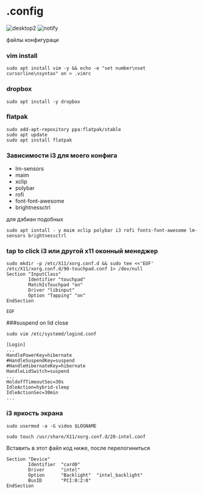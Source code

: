 # .config


![desktop2]([https://github.com/YehorStanislavskyi/.config/blob/main/screenshots/photo_2022-06-16_23-38-43.jpg)
![notify](https://github.com/YehorStanislavskyi/.config/blob/main/screenshots/photo_2022-06-14_15-01-29.jpg)

файлы конфигураци

### vim install 

```
sudo apt install vim -y && echo -e "set number\nset cursorline\nsyntax" on > .vimrc
```
 ### dropbox 
 ```
 sudo apt install -y dropbox
 ```
 
 ### flatpak 
 ```
sudo add-apt-repository ppa:flatpak/stable
sudo apt update
sudo apt install flatpak
```
### Зависимости i3 для моего конфига 

- lm-sensors
- maim 
- xclip
- polybar
- rofi
- font-font-awesome
- brightnessctrl

для дэбиан подобных
````
sudo apt isntall - y maim xclip polybar i3 rofi fonts-font-awesome lm-sensors brightnessctrl
````

### tap to click i3 или другой x11 оконный менеджер

```
sudo mkdir -p /etc/X11/xorg.conf.d && sudo tee <<'EOF' /etc/X11/xorg.conf.d/90-touchpad.conf 1> /dev/null
Section "InputClass"
        Identifier "touchpad"
        MatchIsTouchpad "on"
        Driver "libinput"
        Option "Tapping" "on"
EndSection

EOF
```
###suspend on lid close
```
sudo vim /etc/systemd/logind.conf

[Login]
...
HandlePowerKey=hibernate
#HandleSuspendKey=suspend
#HandleHibernateKey=hibernate
HandleLidSwitch=suspend
...
HoldoffTimeoutSec=30s
IdleAction=hybrid-sleep
IdleActionSec=30min
...
```

### i3 яркость экрана 
```
sudo usermod -a -G video $LOGNAME

sudo touch /usr/share/X11/xorg.conf.d/20-intel.conf 
```
Вставить в этот файл код ниже, после перелогиниться 
```
Section "Device"
        Identifier  "card0"
        Driver      "intel"
        Option      "Backlight"  "intel_backlight"
        BusID       "PCI:0:2:0"
EndSection

```

